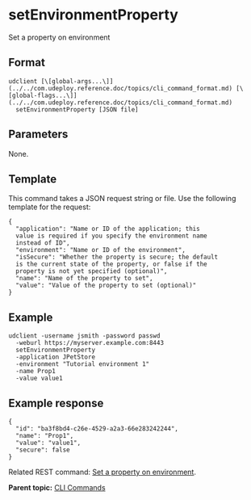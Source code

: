 # setEnvironmentProperty

Set a property on environment

## Format

```
udclient [\[global-args...\]](../../com.udeploy.reference.doc/topics/cli_command_format.md) [\[global-flags...\]](../../com.udeploy.reference.doc/topics/cli_command_format.md)
  setEnvironmentProperty [JSON file]
```

## Parameters

None.

## Template

This command takes a JSON request string or file. Use the following template for the request:

```
{
  "application": "Name or ID of the application; this 
  value is required if you specify the environment name 
  instead of ID",
  "environment": "Name or ID of the environment",
  "isSecure": "Whether the property is secure; the default 
  is the current state of the property, or false if the 
  property is not yet specified (optional)",
  "name": "Name of the property to set",
  "value": "Value of the property to set (optional)"
}

```

## Example

```
udclient -username jsmith -password passwd 
  -weburl https://myserver.example.com:8443
  setEnvironmentProperty 
  -application JPetStore 
  -environment "Tutorial environment 1" 
  -name Prop1 
  -value value1
```

## Example response

```
{
  "id": "ba3f8bd4-c26e-4529-a2a3-66e283242244",
  "name": "Prop1",
  "value": "value1",
  "secure": false
}
```

Related REST command: [Set a property on environment](rest_cli_environment_propvalue_put.md).

**Parent topic:** [CLI Commands](../../com.udeploy.reference.doc/topics/cli_commands.md)

